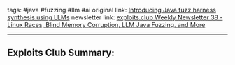 tags:  #java #fuzzing #llm #ai 
original link:  [Introducing Java fuzz harness synthesis using LLMs](https://blog.oss-fuzz.com/posts/introducing-java-auto-harnessing/?ref=blog.exploits.club)
newsletter link: [exploits.club Weekly Newsletter 38 - Linux Races, Blind Memory Corruption, LLM Java Fuzzing, and More](https://blog.exploits.club/exploits-club-weekly-newsletter-38-linux-races-blind-memory-corruption-llm-java-fuzzing-and-more/)

---
## Exploits Club Summary:
> 